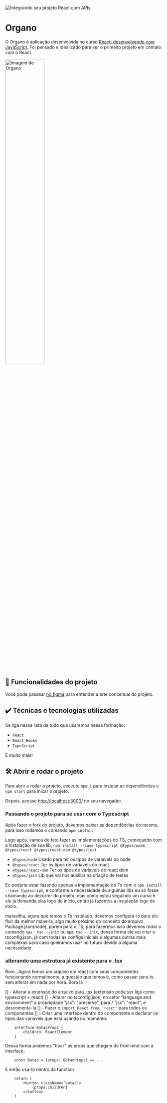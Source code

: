 ![Integrando seu projeto React com APIs](thumbnail.png)

# Organo

O Organo é aplicação desenvolvida no curso <a href="https://cursos.alura.com.br/course/react-desenvolvendo-javascript" target="_blank">React: desenvolvendo com JavaScript</a>. 
Foi pensado e idealizado para ser o primeiro projeto em contato com o React.

<img src="screencapture.png" alt="Imagem do Organo" width="50%">


## 🔨 Funcionalidades do projeto

Você pode passear <a href="https://cursos.alura.com.br/course/react-desenvolvendo-javascript" target="_blank">no figma</a> para entender a arte conceitual do projeto.

## ✔️ Técnicas e tecnologias utilizadas

Se liga nessa lista de tudo que usaremos nessa formação:

- `React`
- `React Hooks`
- `TypeScript`

E muito mais!

## 🛠️ Abrir e rodar o projeto

Para abrir e rodar o projeto, execute `npm i` para instalar as dependências e `npm start` para inicar o projeto.

Depois, acesse <a href="http://localhost:3000/">http://localhost:3000/</a> no seu navegador.


### Passando o projeto para se usar com o Typescript

Após fazer o fork do projeto, devemos baixar as dependências do mesmo, para isso rodamos o comando `npm install`

Logo após, vamos de fato fazer as implementações do TS, começando com a instalação de sua lib, `npm install --save typescript @types/node @types/react @types/react-dom @types/jest`

- `@types/node` Usado para ter os tipos de variaveis do node
- `@types/react` Ter os tipos de variaveis do react
- `@types/react-dom` Ter os tipos de variaveis do react dom
- `@types/jest` Lib que vai nos auxiliar na criação de testes

Eu poderia estar fazendo apenas a implementação do Ts com o `npm install --save typescript`, e conforme a necessidade de algumas libs eu só fosse chamando ao decorrer do projeto, mas como estou seguindo um curso e ele já demanda elas logo de início, então já fazemos a instalação logo de início. 

maravilha, agora que temos o Ts instalado, devemos configura-lo para ele fluir da melhor maneira, algo muito próximo do conceito do arquivo Package.json(node), porem para o TS, para fazermos isso devemos rodar o comando `npx  tsc --init` ou `npm tsc --init`, dessa forma ele vai criar o tsconfig.json, já com todas as configs iniciais e algumas outras mais complexas para caso queiramos usar no futuro devido a alguma necessídade.


### alterando uma estrutura já existente para o .tsx

Bom...Agora temos um arquivo em react com seus componentes funcionando normalmente, a questão que temos é, como passar para ts sem alterar em nada por hora. Bora lá

[] - Alterar a extensão do arquivo para .tsx (extensão pode ser liga como typescript + react)
[] - Alterar no tsconfig.json, no setor "language and environment" a propriedade "jsx": "preserve", para / "jsx": "react", e descomenta-lá
[] - Fazer o `import React from 'react'` para todos os componentes
[] - Criar uma interface dentro do componente e declarar os tipos das variaveis que esta usando no momento:

```
    interface BotaoProps {
        children: ReactElement
    }
```

Dessa forma podemos "tipar" as props que chegam do front-end com a interface:

```
    const Botao = (props: BotaoProps) => ...
```

E então usa-lá dentro da function

```
    return (
        <button className='botao'>
            {props.children}
        </button>
    )
```


